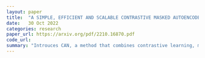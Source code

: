 ```yaml
---
layout: paper
title:  "A SIMPLE, EFFICIENT AND SCALABLE CONTRASTIVE MASKED AUTOENCODER FOR LEARNING VISUAL REPRESENTATIONS"
date:   30 Oct 2022
categories: research
paper_url: https://arxiv.org/pdf/2210.16870.pdf
code_url: 
summary: "Introuces CAN, a method that combines contrastive learning, masked autoencoders, and noise prediction for efficient and scalable self-supervised visual learning. Its a straightforward framework that enhances image representation learning by leveraging the strengths of each approach. CAN outperforms existing methods in transfer learning and robustness tasks, showing particularly strong performance when pre-training on large, uncurated datasets. It offers a significant efficiency improvement and reduces the computational load compared to previous models."
---
```


